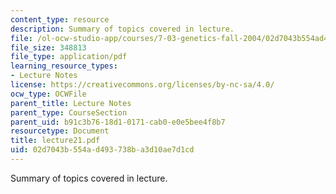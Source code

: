 ```yaml
---
content_type: resource
description: Summary of topics covered in lecture.
file: /ol-ocw-studio-app/courses/7-03-genetics-fall-2004/02d7043b554ad493738ba3d10ae7d1cd_lecture21.pdf
file_size: 348813
file_type: application/pdf
learning_resource_types:
- Lecture Notes
license: https://creativecommons.org/licenses/by-nc-sa/4.0/
ocw_type: OCWFile
parent_title: Lecture Notes
parent_type: CourseSection
parent_uid: b91c3b76-18d1-0171-cab0-e0e5bee4f8b7
resourcetype: Document
title: lecture21.pdf
uid: 02d7043b-554a-d493-738b-a3d10ae7d1cd
---
```

Summary of topics covered in lecture.